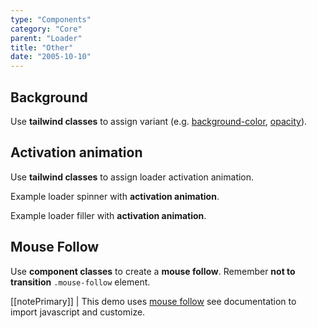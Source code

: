 ```yaml
---
type: "Components"
category: "Core"
parent: "Loader"
title: "Other"
date: "2005-10-10"
---
```


## Background

Use **tailwind classes** to assign variant (e.g. [background-color](https://tailwindcss.com/docs/background-color), [opacity](https://tailwindcss.com/docs/opacity)).

<demo>
  <demovanilla src="vanilla/components/core/loader/background-spinner">
  </demovanilla>
  <demovanilla src="vanilla/components/core/loader/background-filler">
  </demovanilla>
</demo>

## Activation animation

Use **tailwind classes** to assign loader activation animation. 

Example loader spinner with **activation animation**.

<demo>
  <demovanilla src="vanilla/components/core/loader/js-spinner">
  </demovanilla>
</demo>

Example loader filler with **activation animation**.

<demo>
  <demovanilla src="vanilla/components/core/loader/js-filler">
  </demovanilla>
</demo>

## Mouse Follow

Use **component classes** to create a **mouse follow**. Remember **not to transition** `.mouse-follow` element.

[[notePrimary]]
| This demo uses [mouse follow](/components/addons/animation/mouse-follow) see documentation to import javascript and customize.

<demo>
  <demovanilla src="vanilla/components/addons/animation/mouse-follow">
  </demovanilla>
</demo>
